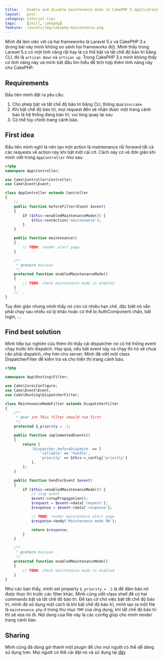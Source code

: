 ```yaml
---
title:    Enable and disable maintenance mode in CakePHP 3 application
layout:   post
category: tutorial-tips
tags:     [skill, cakephp]
feature:  /assets/img/cakephp-maintenance.png
---
```


Mình đã làm việc với cả hai frameworks là Laravel 5.x và CakePHP 3.x (trong bài này
mình không so sánh hai frameworks đó). Mình thấy trong Laravel 5.x có một tính năng
rất hay là có thể bật và tắt chế độ bảo trì bằng CLI, đó là `artisan dơwn` và `artisan up`.
Trong CakePHP 3.x mình không thấy có tính năng này và mình bắt đầu tìm hiểu để
tích hợp thêm tính năng này cho CakePHP.

<!-- more -->

## Requirements

Đầu tiên mình đặt ra yêu cầu:

1. Cho phép bặt và tắt chế độ bảo trì bằng CLI, thông qua `bin/cake`
2. Khi bặt chế độ bảo trì, mọi request đến sẽ nhận được một trang cảnh báo là hệ thống đang bảo trì, vui lòng quay lại sau
3. Có thể tùy chỉnh trang cảnh bảo.

## First idea

Đầu tiên mình nghĩ là nên tạo một action là maintenance rồi forward tất cả các requests
về action này khi bật một cái cờ. Cách này có vẻ đơn giản khi mình viết trong `AppController` như sau:

```php
<?php
namespace App\Controller;

use Cake\Controller\Controller;
use Cake\Event\Event;

class AppController extends Controller
{
    // ....
    public function beforeFilter(Event $event)
    {
        if ($this->enabledMaintenanceMode()) {
            $this->setAction('maintenance');
        }
    }

    public function maintenance()
    {
        // TODO: render alert page
    }

    /**
     * @return boolean
     */
    protected function enabledMaintenanceMode()
    {
        // TODO: check maintenance mode is enabled
    }
    // ...
}
```

Tuy đơn giản nhưng mình thấy nó còn có nhiều hạn chế, đặc biệt nó vẫn phải chạy
sau nhiều xử lý khác hoặc có thể bị AuthComponent chặn, bắt login, ...

## Find best solution

Mình tiếp tục nghiên cứu thêm thì thấy cái dispatcher nó có hệ thống event
chạy trước khi dispatch. Hay quá, nếu bắt event này và chạy thì nó sẽ chưa cần phải dispatch,
nhẹ hơn cho server. Mình đã viết một class DispatcherFilter để kiểm tra và cho hiển thị trang cảnh báo.

```php
<?php

namespace App\Routing\Filter;

use Cake\Core\Configure;
use Cake\Event\Event;
use Cake\Routing\DispatcherFilter;

class MaintenanceModeFilter extends DispatcherFilter
{
    /**
     * @var int This filter should run first
     */
    protected $_priority = -1;

    public function implementedEvents()
    {
        return [
            'Dispatcher.beforeDispatch' => [
                'callable' => 'handle',
                'priority' => $this->_config['priority']
            ],
        ];
    }

    public function handle(Event $event)
    {
        if ($this->enabledMaintenanceMode()) {
            // stop event
            $event->stopPropagation();
            $request = $event->data['request'];
            $response = $event->data['response'];

            // TODO: render maintenance alert page
            $response->body('Maintenance mode ON');

            return $response;
        }
    }

    /**
     * @return boolean
     */
    protected function enabledMaintenanceMode()
    {
        // TODO: check maintenance mode is enabled
    }
}
```

Như các bạn thấy, mình set property `$_priority = -1` là để đảm bảo nó được thực thi
trước các filter khác. Mình cũng viết class shell để có hai commands bật và tắt
chế độ bảo trì. Để tạo cờ chó việc bặt tắt chế độ bảo trì, mình đã sử dụng một cách
là khi bật chế độ bảo trì, mình tạo ra một file là `maintenance.php` ở trong thư mục
`TMP` của ứng dụng, khi tắt chế độ bảo trì thì sẽ xóa nó đi. Nội dung của file này
là các config giúp cho mình render trang cảnh bảo.

## Sharing

Mình cũng đã dóng gói thành một plugin để cho mọi người có thể dễ dàng sử dụng hơn.
Mọi người có thể cài đặt nó và sử dụng tại [đây][plugin-url]

[plugin-url]:  https://github.com/lemonphp/cakeplugin-maintenance-mode.git
